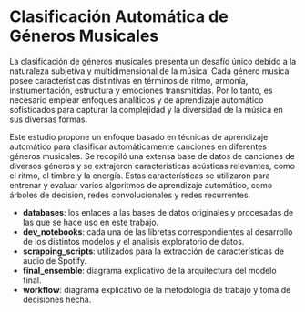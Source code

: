 # Clasificación Automática de Géneros Musicales

La clasificación de géneros musicales presenta un desafío único debido a la naturaleza subjetiva y multidimensional de la música. Cada género musical posee características distintivas en términos de ritmo, armonía, instrumentación, estructura y emociones transmitidas. Por lo tanto, es necesario emplear enfoques analíticos y de aprendizaje automático sofisticados para capturar la complejidad y la diversidad de la música en sus diversas formas. 


Este estudio propone un enfoque basado en técnicas de aprendizaje automático para clasificar automáticamente canciones en diferentes géneros musicales. Se recopiló una extensa base de datos de canciones de diversos géneros y se extrajeron características acústicas relevantes, como el ritmo, el timbre y la energía. Estas características se utilizaron para entrenar y evaluar varios algoritmos de aprendizaje automático, como árboles de decision, redes convolucionales y redes recurrentes.


- __databases__: los enlaces a las bases de datos originales y procesadas de las que se hace uso en este trabajo.
- __dev_notebooks__: cada una de las libretas correspondientes al desarrollo de los distintos modelos y el analisis exploratorio de datos.
- __scrapping_scripts__: utilizados para la extracción de características de audio de Spotify.
- __final_ensemble__: diagrama explicativo de la arquitectura del modelo final.
- __workflow__: diagrama explicativo de la metodología de trabajo y toma de decisiones hecha.
